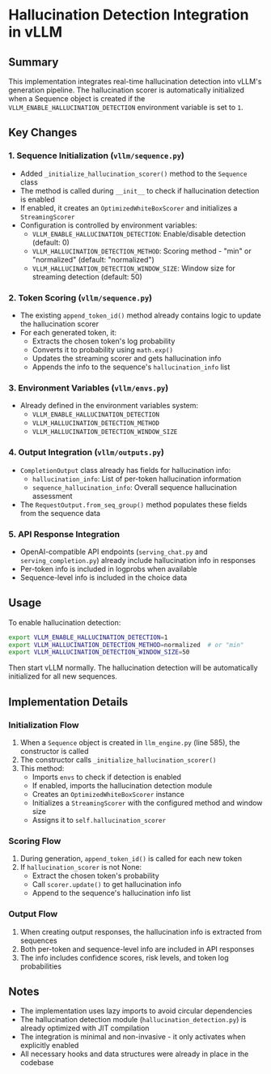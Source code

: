 # Hallucination Detection Integration in vLLM

## Summary

This implementation integrates real-time hallucination detection into vLLM's generation pipeline. The hallucination scorer is automatically initialized when a Sequence object is created if the `VLLM_ENABLE_HALLUCINATION_DETECTION` environment variable is set to `1`.

## Key Changes

### 1. Sequence Initialization (`vllm/sequence.py`)

- Added `_initialize_hallucination_scorer()` method to the `Sequence` class
- The method is called during `__init__` to check if hallucination detection is enabled
- If enabled, it creates an `OptimizedWhiteBoxScorer` and initializes a `StreamingScorer`
- Configuration is controlled by environment variables:
  - `VLLM_ENABLE_HALLUCINATION_DETECTION`: Enable/disable detection (default: 0)
  - `VLLM_HALLUCINATION_DETECTION_METHOD`: Scoring method - "min" or "normalized" (default: "normalized")
  - `VLLM_HALLUCINATION_DETECTION_WINDOW_SIZE`: Window size for streaming detection (default: 50)

### 2. Token Scoring (`vllm/sequence.py`)

- The existing `append_token_id()` method already contains logic to update the hallucination scorer
- For each generated token, it:
  - Extracts the chosen token's log probability
  - Converts it to probability using `math.exp()`
  - Updates the streaming scorer and gets hallucination info
  - Appends the info to the sequence's `hallucination_info` list

### 3. Environment Variables (`vllm/envs.py`)

- Already defined in the environment variables system:
  - `VLLM_ENABLE_HALLUCINATION_DETECTION`
  - `VLLM_HALLUCINATION_DETECTION_METHOD`
  - `VLLM_HALLUCINATION_DETECTION_WINDOW_SIZE`

### 4. Output Integration (`vllm/outputs.py`)

- `CompletionOutput` class already has fields for hallucination info:
  - `hallucination_info`: List of per-token hallucination information
  - `sequence_hallucination_info`: Overall sequence hallucination assessment
- The `RequestOutput.from_seq_group()` method populates these fields from the sequence data

### 5. API Response Integration

- OpenAI-compatible API endpoints (`serving_chat.py` and `serving_completion.py`) already include hallucination info in responses
- Per-token info is included in logprobs when available
- Sequence-level info is included in the choice data

## Usage

To enable hallucination detection:

```bash
export VLLM_ENABLE_HALLUCINATION_DETECTION=1
export VLLM_HALLUCINATION_DETECTION_METHOD=normalized  # or "min"
export VLLM_HALLUCINATION_DETECTION_WINDOW_SIZE=50
```

Then start vLLM normally. The hallucination detection will be automatically initialized for all new sequences.

## Implementation Details

### Initialization Flow

1. When a `Sequence` object is created in `llm_engine.py` (line 585), the constructor is called
2. The constructor calls `_initialize_hallucination_scorer()`
3. This method:
   - Imports `envs` to check if detection is enabled
   - If enabled, imports the hallucination detection module
   - Creates an `OptimizedWhiteBoxScorer` instance
   - Initializes a `StreamingScorer` with the configured method and window size
   - Assigns it to `self.hallucination_scorer`

### Scoring Flow

1. During generation, `append_token_id()` is called for each new token
2. If `hallucination_scorer` is not None:
   - Extract the chosen token's probability
   - Call `scorer.update()` to get hallucination info
   - Append to the sequence's hallucination info list

### Output Flow

1. When creating output responses, the hallucination info is extracted from sequences
2. Both per-token and sequence-level info are included in API responses
3. The info includes confidence scores, risk levels, and token log probabilities

## Notes

- The implementation uses lazy imports to avoid circular dependencies
- The hallucination detection module (`hallucination_detection.py`) is already optimized with JIT compilation
- The integration is minimal and non-invasive - it only activates when explicitly enabled
- All necessary hooks and data structures were already in place in the codebase
